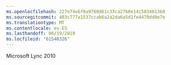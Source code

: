 ```yaml
---
ms.openlocfilehash: 227e74e6f0a9760d61c33ca27b0e14c5034013b0
ms.sourcegitcommit: 483c777a1537ccab6a2a2da6a5d1fe4470dd0e7e
ms.translationtype: MT
ms.contentlocale: es-ES
ms.lasthandoff: 06/19/2019
ms.locfileid: "61548326"
---
```

Microsoft Lync 2010